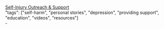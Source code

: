 [Self-Injury Outreach & Support](http://sioutreach.org/)<br />
"tags": ["self-harm", "personal stories", "depression", "providing support", "education", "videos", "resources"]<br />
-<br />
